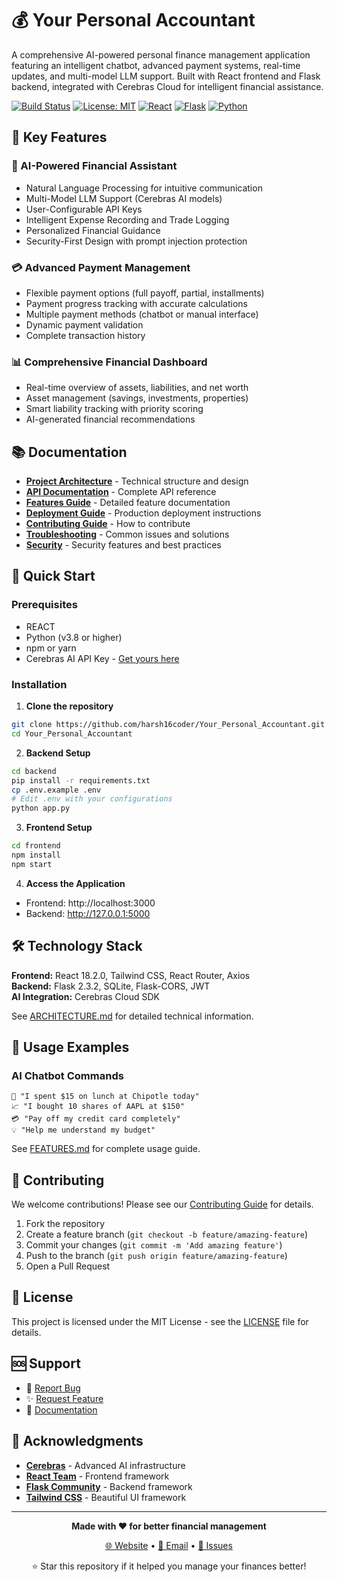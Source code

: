 # 💰 Your Personal Accountant

A comprehensive AI-powered personal finance management application featuring an intelligent chatbot, advanced payment systems, real-time updates, and multi-model LLM support. Built with React frontend and Flask backend, integrated with Cerebras Cloud for intelligent financial assistance.

[![Build Status](https://img.shields.io/badge/build-passing-brightgreen.svg)](https://github.com/your-username/Your_Personal_Accountant)
[![License: MIT](https://img.shields.io/badge/License-MIT-yellow.svg)](https://opensource.org/licenses/MIT)
[![React](https://img.shields.io/badge/React-18.2.0-blue.svg)](https://reactjs.org/)
[![Flask](https://img.shields.io/badge/Flask-2.3.2-green.svg)](https://flask.palletsprojects.com/)
[![Python](https://img.shields.io/badge/Python-3.8+-blue.svg)](https://www.python.org/)

## 🌟 Key Features

### 🤖 AI-Powered Financial Assistant
- Natural Language Processing for intuitive communication
- Multi-Model LLM Support (Cerebras AI models)
- User-Configurable API Keys
- Intelligent Expense Recording and Trade Logging
- Personalized Financial Guidance
- Security-First Design with prompt injection protection

### 💳 Advanced Payment Management
- Flexible payment options (full payoff, partial, installments)
- Payment progress tracking with accurate calculations
- Multiple payment methods (chatbot or manual interface)
- Dynamic payment validation
- Complete transaction history

### 📊 Comprehensive Financial Dashboard
- Real-time overview of assets, liabilities, and net worth
- Asset management (savings, investments, properties)
- Smart liability tracking with priority scoring
- AI-generated financial recommendations

## 📚 Documentation

- **[Project Architecture](docs/ARCHITECTURE.md)** - Technical structure and design
- **[API Documentation](docs/API.md)** - Complete API reference
- **[Features Guide](docs/FEATURES.md)** - Detailed feature documentation
- **[Deployment Guide](docs/DEPLOYMENT.md)** - Production deployment instructions
- **[Contributing Guide](docs/CONTRIBUTING.md)** - How to contribute
- **[Troubleshooting](docs/TROUBLESHOOTING.md)** - Common issues and solutions
- **[Security](docs/SECURITY.md)** - Security features and best practices

## 🚀 Quick Start

### Prerequisites
- REACT
- Python (v3.8 or higher)
- npm or yarn
- Cerebras AI API Key - [Get yours here](https://cloud.cerebras.ai/)

### Installation

1. **Clone the repository**
```bash
git clone https://github.com/harsh16coder/Your_Personal_Accountant.git
cd Your_Personal_Accountant
```

2. **Backend Setup**
```bash
cd backend
pip install -r requirements.txt
cp .env.example .env
# Edit .env with your configurations
python app.py
```

3. **Frontend Setup**
```bash
cd frontend
npm install
npm start
```

4. **Access the Application**
- Frontend: http://localhost:3000
- Backend: http://127.0.0.1:5000

## 🛠️ Technology Stack

**Frontend:** React 18.2.0, Tailwind CSS, React Router, Axios  
**Backend:** Flask 2.3.2, SQLite, Flask-CORS, JWT  
**AI Integration:** Cerebras Cloud SDK

See [ARCHITECTURE.md](docs/ARCHITECTURE.md) for detailed technical information.

## 📖 Usage Examples

### AI Chatbot Commands
```
💬 "I spent $15 on lunch at Chipotle today"
📈 "I bought 10 shares of AAPL at $150"
💳 "Pay off my credit card completely"
💡 "Help me understand my budget"
```

See [FEATURES.md](docs/FEATURES.md) for complete usage guide.

## 🤝 Contributing

We welcome contributions! Please see our [Contributing Guide](docs/CONTRIBUTING.md) for details.

1. Fork the repository
2. Create a feature branch (`git checkout -b feature/amazing-feature`)
3. Commit your changes (`git commit -m 'Add amazing feature'`)
4. Push to the branch (`git push origin feature/amazing-feature`)
5. Open a Pull Request

## 📄 License

This project is licensed under the MIT License - see the [LICENSE](LICENSE) file for details.

## 🆘 Support

- 🐛 [Report Bug](https://github.com/harsh16coder/Your_Personal_Accountant/issues)
- ✨ [Request Feature](https://github.com/harsh16coder/Your_Personal_Accountant/issues)
- 📖 [Documentation](docs/)

## 🙏 Acknowledgments

- **[Cerebras](https://cerebras.ai/)** - Advanced AI infrastructure
- **[React Team](https://reactjs.org/)** - Frontend framework
- **[Flask Community](https://flask.palletsprojects.com/)** - Backend framework
- **[Tailwind CSS](https://tailwindcss.com/)** - Beautiful UI framework

---

<div align="center">

**Made with ❤️ for better financial management**

[🌐 Website](https://your-website.com) • [📧 Email](mailto:your-email@example.com) • [🐛 Issues](https://github.com/harsh16coder/Your_Personal_Accountant/issues)

⭐ Star this repository if it helped you manage your finances better!

</div>
